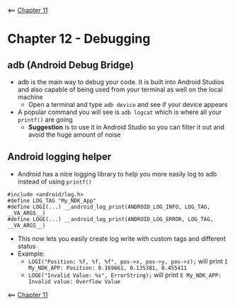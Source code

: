 <== [Chapter 11](./Chapter_11.md)

# Chapter 12 - Debugging

## adb (Android Debug Bridge)
* adb is the main way to debug your code. It is built into Android Studios and also capable of being used from your terminal as well on the local machine
    * Open a terminal and type `adb device` and see if your device appears
* A popular command you will see is `adb logcat` which is where all your `printf()` are going
    * **Suggestion** is to use it in Android Studio  so you can filter it out and avoid the huge amount of noise

## Android logging helper
* Android has a nice logging library to help you more easily log to adb instead of using `printf()`

```
#include <android/log.h>
#define LOG_TAG "My_NDK_App"
#define LOGI(...) __android_log_print(ANDROID_LOG_INFO, LOG_TAG, __VA_ARGS__)
#define LOGE(...) __android_log_print(ANDROID_LOG_ERROR, LOG_TAG, __VA_ARGS__)
```

* This now lets you easily create log write with custom tags and different status
* Example:
	* `LOGI("Position: %f, %f, %f", pos->x, pos->y, pos->z);` will print `I My_NDK_APP: Position: 0.169661, 0.135381, 0.455411`
	* `LOGE("Invalid Value: %s", ErrorString);` will print `E My_NDK_APP: Invalid value: Overflow Value`

<== [Chapter 11](./Chapter_11.md)
